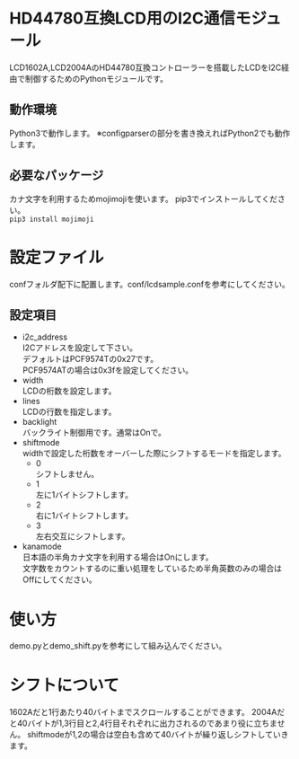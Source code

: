 # HD44780互換LCD用のI2C通信モジュール

LCD1602A,LCD2004AのHD44780互換コントローラーを搭載したLCDをI2C経由で制御するためのPythonモジュールです。

## 動作環境
Python3で動作します。
※configparserの部分を書き換えればPython2でも動作します。

## 必要なパッケージ
カナ文字を利用するためmojimojiを使います。
pip3でインストールしてください。  
```pip3 install mojimoji```

# 設定ファイル
confフォルダ配下に配置します。conf/lcdsample.confを参考にしてください。
## 設定項目
- i2c_address  
I2Cアドレスを設定して下さい。  
デフォルトはPCF9574Tの0x27です。  
PCF9574ATの場合は0x3fを設定してください。  
- width  
LCDの桁数を設定します。
- lines  
LCDの行数を指定します。
- backlight  
バックライト制御用です。通常はOnで。
- shiftmode  
widthで設定した桁数をオーバーした際にシフトするモードを指定します。
	- 0  
シフトしません。
	- 1  
左に1バイトシフトします。
	- 2  
右に1バイトシフトします。
	- 3  
左右交互にシフトします。
- kanamode  
日本語の半角カナ文字を利用する場合はOnにします。  
文字数をカウントするのに重い処理をしているため半角英数のみの場合はOffにしてください。

# 使い方
demo.pyとdemo_shift.pyを参考にして組み込んでください。

# シフトについて
1602Aだと1行あたり40バイトまでスクロールすることができます。
2004Aだと40バイトが1,3行目と2,4行目それぞれに出力されるのであまり役に立ちません。
shiftmodeが1,2の場合は空白も含めて40バイトが繰り返しシフトしていきます。
